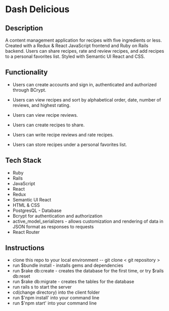 # Dash Delicious

## Description
  
A content management application for recipes with five ingredients or less. Created with a Redux & React JavaScript frontend and Ruby on Rails backend. Users can share recipes, rate and review recipes, and add recipes to a personal favorites list. Styled with Semantic UI React and CSS.
  
## Functionality

- Users can create accounts and sign in, authenticated and authorized through BCrypt.

- Users can view recipes and sort by alphabetical order, date, number of reviews, and highest rating.

- Users can view recipe reviews.

- Users can create recipes to share. 

- Users can write recipe reviews and rate recipes. 

- Users can store recipes under a personal favorites list. 

## Tech Stack

- Ruby 
- Rails
- JavaScript
- React
- Redux
- Semantic UI React
- HTML & CSS
- PostgresQL - Database
- Bcrypt for authentication and authorization
- active_model_serializers - allows customization and rendering of data in JSON format as responses to requests
- React Router

## Instructions

- clone this repo to your local environment -- git clone < git repository >
- run $bundle install - installs gems and dependencies
- run $rake db:create - creates the database for the first time, or try $rails db:reset
- run $rake db:migrate - creates the tables for the database
- run rails s to start the server
- cd(change directory) into the client folder
- run $'npm install' into your command line
- run $'npm start' into your command line

